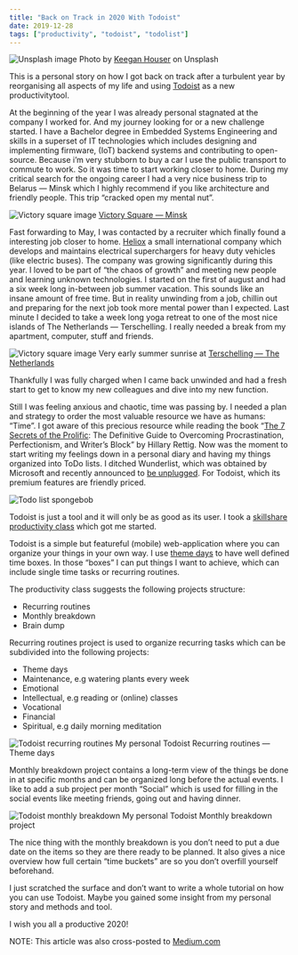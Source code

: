 ```yaml
---
title: "Back on Track in 2020 With Todoist"
date: 2019-12-28
tags: ["productivity", "todoist", "todolist"]
---
```


![Unsplash image](/images/back-on-track-in-2020-with-todoist/intro-image.jpeg)
Photo by [Keegan Houser](https://unsplash.com/@khouser01) on Unsplash

This is a personal story on how I got back on track after a turbulent year by reorganising all aspects of my life and using [Todoist](https://todoist.com) as a new productivitytool.

At the beginning of the year I was already personal stagnated at the company I worked for. And my journey looking for or a new challenge started. I have a Bachelor degree in Embedded Systems Engineering and skills in a superset of IT technologies which includes designing and implementing firmware, (IoT) backend systems and contributing to open-source. Because i’m very stubborn to buy a car I use the public transport to commute to work. So it was time to start working closer to home.
During my critical search for the ongoing career I had a very nice business trip to Belarus — Minsk which I highly recommend if you like architecture and friendly people. This trip “cracked open my mental nut”.

![Victory square image](/images/back-on-track-in-2020-with-todoist/trip-belarus-minsk-victory-square.jpeg)
[Victory Square — Minsk](https://en.wikipedia.org/wiki/Victory_Square,_Minsk)

Fast forwarding to May, I was contacted by a recruiter which finally found a interesting job closer to home. [Heliox](https://heliox.nl/) a small international company which develops and maintains electrical superchargers for heavy duty vehicles (like electric buses). The company was growing significantly during this year. I loved to be part of “the chaos of growth” and meeting new people and learning unknown technologies.
I started on the first of august and had a six week long in-between job summer vacation. This sounds like an insane amount of free time. But in reality unwinding from a job, chillin out and preparing for the next job took more mental power than I expected.
Last minute I decided to take a week long yoga retreat to one of the most nice islands of The Netherlands — Terschelling. I really needed a break from my apartment, computer, stuff and friends.

![Victory square image](/images/back-on-track-in-2020-with-todoist/dutch-terschelling-dunes.jpeg)
Very early summer sunrise at [Terschelling — The Netherlands](https://en.wikipedia.org/wiki/Terschelling)

Thankfully I was fully charged when I came back unwinded and had a fresh start to get to know my new colleagues and dive into my new function.

Still I was feeling anxious and chaotic, time was passing by. I needed a plan and strategy to order the most valuable resource we have as humans: “Time”. I got aware of this precious resource while reading the book “[The 7 Secrets of the Prolific](https://www.goodreads.com/book/show/13417133-the-7-secrets-of-the-prolific): The Definitive Guide to Overcoming Procrastination, Perfectionism, and Writer’s Block” by Hillary Rettig.
Now was the moment to start writing my feelings down in a personal diary and having my things organized into ToDo lists. I ditched Wunderlist, which was obtained by Microsoft and recently announced to [be unplugged](https://techcrunch.com/2019/09/09/microsoft-debuts-a-new-version-of-its-to-do-app-as-wunderlist-founder-expresses-remorse/). For Todoist, which its premium features are friendly priced.

![Todo list spongebob](/images/back-on-track-in-2020-with-todoist/todolist-spongebob.gif)

Todoist is just a tool and it will only be as good as its user. I took a [skillshare productivity class](https://www.skillshare.com/classes/Productivity-How-to-Achieve-Goals-with-a-Positive-Mindset/2032495486) which got me started.

Todoist is a simple but featureful (mobile) web-application where you can organize your things in your own way. I use [theme days](https://littlecoffeefox.com/theme-your-week/) to have well defined time boxes. In those “boxes” I can put things I want to achieve, which can include single time tasks or recurring routines.

The productivity class suggests the following projects structure:

* Recurring routines
* Monthly breakdown
* Brain dump

Recurring routines project is used to organize recurring tasks which can be subdivided into the following projects:

* Theme days
* Maintenance, e.g watering plants every week
* Emotional
* Intellectual, e.g reading or (online) classes
* Vocational
* Financial
* Spiritual, e.g daily morning meditation

![Todoist recurring routines](/images/back-on-track-in-2020-with-todoist/todoist-theme-days.png)
My personal Todoist Recurring routines — Theme days

Monthly breakdown project contains a long-term view of the things be done in at specific months and can be organized long before the actual events. I like to add a sub project per month “Social” which is used for filling in the social events like meeting friends, going out and having dinner.

![Todoist monthly breakdown](/images/back-on-track-in-2020-with-todoist/todoist-monthly-breakdown.png)
My personal Todoist Monthly breakdown project

The nice thing with the monthly breakdown is you don’t need to put a due date on the items so they are there ready to be planned. It also gives a nice overview how full certain “time buckets” are so you don’t overfill yourself beforehand.

I just scratched the surface and don’t want to write a whole tutorial on how you can use Todoist. Maybe you gained some insight from my personal story and methods and tool.

I wish you all a productive 2020!

NOTE: This article was also cross-posted to [Medium.com](https://medium.com/@x0rgat3/back-on-track-in-2020-with-todoist-b624480c0ab0)
